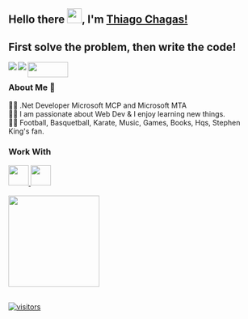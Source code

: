 ## Hello there <img src="https://github.com/TheDudeThatCode/TheDudeThatCode/blob/master/Assets/Hi.gif" width="29px">, I'm [Thiago Chagas!](https://www.linkedin.com/in/thiago-dos-santos-chagas-42412186/) 

## First solve the problem, then write the code!

<a href="[https://www.linkedin.com/in/seu-usuário-linkedln-aqui](https://www.linkedin.com/in/thiago-dos-santos-chagas-42412186/)" target="_blank"><img align="left" src="https://img.shields.io/badge/-LinkedIn-%230077B5?style=for-the-badge&logo=linkedin&logoColor=white" target="_blank"></a>   

<a href="mailto:contato@chagas.bass@gmail.co"><img align="left" src="https://img.shields.io/badge/Gmail-D14836?style=for-the-badge&logo=gmail&logoColor=white" target="_blank"></a>

<a href="https://thiago-chagas.medium.com/">
  <img align="left"  src="https://img.shields.io/badge/Medium-lightgrey"  width="80" height="30" />
</a>
<br />

### About Me 🚀
👨‍💻  .Net Developer Microsoft MCP and Microsoft MTA </br>
👨‍💻  I am passionate about Web Dev & I enjoy learning new things. </br>
👨‍💻  Football, Basquetball, Karate, Music, Games, Books, Hqs, Stephen King's fan. </br>

### Work With

<a href="#">
   <img src="https://cdn.jsdelivr.net/gh/devicons/devicon/icons/dotnetcore/dotnetcore-original.svg" width="40" height="40" />
</a>
<a href="#">
    <img src="https://cdn.jsdelivr.net/gh/devicons/devicon/icons/azure/azure-original.svg" width="40" height="40"/>      
</a> 
</br>
</br>
<div>
<a href="https://github.com/chagasbass">
<img height="180em" src="https://github-readme-stats.vercel.app/api?username=chagasbass&show_icons=true&theme=dracula&include_all_commits=true&count_private=true"/>
</div>
 </br>
 
![visitors](https://visitor-badge.laobi.icu/badge?page_id=isupersky.isupersky)
